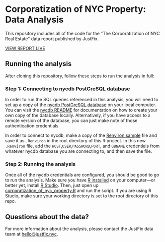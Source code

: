 # Corporatization of NYC Property: Data Analysis 
This repository includes all of the code for the "The Corporatization of NYC Real Estate" data report published by JustFix. 

[VIEW REPORT LIVE](https://medium.com/justfixnyc/corporatization-of-nyc-real-estate-83e2bf191b73)


## Running the analysis

After cloning this repository, follow these steps to run the analysis in full:

### Step 1: Connecting to nycdb PostGreSQL database

In order to run the SQL queries referenced in this analysis, you will need to set up a copy of the [nycdb PostGreSQL database](https://github.com/nycdb/nycdb) on your local computer. You can visit the [nycdb README](https://github.com/nycdb/nycdb/blob/main/src/README.md) for documentation on how to create your own copy of the database locally. Alternatively, if you have access to a remote version of the database, you can just make note of those authentication credentials.

In order to connect to nycdb, make a copy of the [Renviron.sample](https://github.com/JustFixNYC/landlords-over-time/blob/main/Renviron.sample) file and save it as `.Renviron` in the root directory of this R project. In this new `.Renviron` file, add the `HOST`,`USER`,`PASSWORD`,`PORT`, and `DBNAME` credentials from whatever nycdb database you are connecting to, and then save the file. 

### Step 2: Running the analysis

Once all of the nycdb credentials are configured, you should be good to go to run the analysis. Make sure you have [R installed](https://www.r-project.org/) on your computer—or better yet, install [R Studio](https://www.rstudio.com/). Then, just open up [corporatization_of_nyc_property.R](https://github.com/JustFixNYC/landlords-over-time/blob/main/corporatization_of_nyc_property.R) and run the script. If you are using R Studio, make sure your working directory is set to the root directory of this repo. 

## Questions about the data?

For more information about the analysis, please contact the JustFix data team at hello@justfix.nyc.
